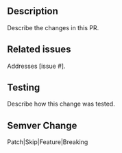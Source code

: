 ## Description
Describe the changes in this PR.

## Related issues
Addresses [issue #].

## Testing
Describe how this change was tested.

## Semver Change
Patch|Skip|Feature|Breaking
